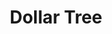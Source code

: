 ---
title: "Dollar Tree"
url: /daytona-beach/dollar-tree-south-ridgewood-avenue/
shop: variety store
---